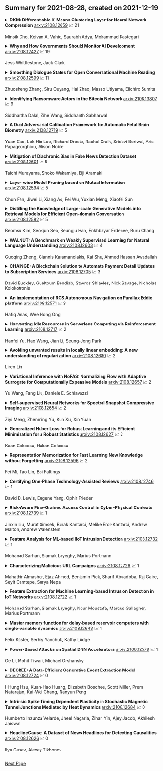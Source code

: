 ## Summary for 2021-08-28, created on 2021-12-19


<details><summary><b>DKM: Differentiable K-Means Clustering Layer for Neural Network Compression</b>
<a href="https://arxiv.org/abs/2108.12659">arxiv:2108.12659</a>
&#x1F4C8; 21 <br>
<p>Minsik Cho, Keivan A. Vahid, Saurabh Adya, Mohammad Rastegari</p></summary>
<p>

**Abstract:** Deep neural network (DNN) model compression for efficient on-device inference is becoming increasingly important to reduce memory requirements and keep user data on-device. To this end, we propose a novel differentiable k-means clustering layer (DKM) and its application to train-time weight clustering-based DNN model compression. DKM casts k-means clustering as an attention problem and enables joint optimization of the DNN parameters and clustering centroids. Unlike prior works that rely on additional regularizers and parameters, DKM-based compression keeps the original loss function and model architecture fixed. We evaluated DKM-based compression on various DNN models for computer vision and natural language processing (NLP) tasks. Our results demonstrate that DKM delivers superior compression and accuracy trade-off on ImageNet1k and GLUE benchmarks. For example, DKM-based compression can offer 74.5% top-1 ImageNet1k accuracy on ResNet50 DNN model with 3.3MB model size (29.4x model compression factor). For MobileNet-v1, which is a challenging DNN to compress, DKM delivers 63.9% top-1 ImageNet1k accuracy with 0.72 MB model size (22.4x model compression factor). This result is 6.8% higher top-1accuracy and 33% relatively smaller model size than the current state-of-the-art DNN compression algorithms. Additionally, DKM enables compression of DistilBERT model by 11.8x with minimal (1.1%) accuracy loss on GLUE NLP benchmarks.

</p>
</details>

<details><summary><b>Why and How Governments Should Monitor AI Development</b>
<a href="https://arxiv.org/abs/2108.12427">arxiv:2108.12427</a>
&#x1F4C8; 19 <br>
<p>Jess Whittlestone, Jack Clark</p></summary>
<p>

**Abstract:** In this paper we outline a proposal for improving the governance of artificial intelligence (AI) by investing in government capacity to systematically measure and monitor the capabilities and impacts of AI systems. If adopted, this would give governments greater information about the AI ecosystem, equipping them to more effectively direct AI development and deployment in the most societally and economically beneficial directions. It would also create infrastructure that could rapidly identify potential threats or harms that could occur as a consequence of changes in the AI ecosystem, such as the emergence of strategically transformative capabilities, or the deployment of harmful systems.
  We begin by outlining the problem which motivates this proposal: in brief, traditional governance approaches struggle to keep pace with the speed of progress in AI. We then present our proposal for addressing this problem: governments must invest in measurement and monitoring infrastructure. We discuss this proposal in detail, outlining what specific things governments could focus on measuring and monitoring, and the kinds of benefits this would generate for policymaking. Finally, we outline some potential pilot projects and some considerations for implementing this in practice.

</p>
</details>

<details><summary><b>Smoothing Dialogue States for Open Conversational Machine Reading</b>
<a href="https://arxiv.org/abs/2108.12599">arxiv:2108.12599</a>
&#x1F4C8; 11 <br>
<p>Zhuosheng Zhang, Siru Ouyang, Hai Zhao, Masao Utiyama, Eiichiro Sumita</p></summary>
<p>

**Abstract:** Conversational machine reading (CMR) requires machines to communicate with humans through multi-turn interactions between two salient dialogue states of decision making and question generation processes. In open CMR settings, as the more realistic scenario, the retrieved background knowledge would be noisy, which results in severe challenges in the information transmission. Existing studies commonly train independent or pipeline systems for the two subtasks. However, those methods are trivial by using hard-label decisions to activate question generation, which eventually hinders the model performance. In this work, we propose an effective gating strategy by smoothing the two dialogue states in only one decoder and bridge decision making and question generation to provide a richer dialogue state reference. Experiments on the OR-ShARC dataset show the effectiveness of our method, which achieves new state-of-the-art results.

</p>
</details>

<details><summary><b>Identifying Ransomware Actors in the Bitcoin Network</b>
<a href="https://arxiv.org/abs/2108.13807">arxiv:2108.13807</a>
&#x1F4C8; 9 <br>
<p>Siddhartha Dalal, Zihe Wang, Siddhanth Sabharwal</p></summary>
<p>

**Abstract:** Due to the pseudo-anonymity of the Bitcoin network, users can hide behind their bitcoin addresses that can be generated in unlimited quantity, on the fly, without any formal links between them. Thus, it is being used for payment transfer by the actors involved in ransomware and other illegal activities. The other activity we consider is related to gambling since gambling is often used for transferring illegal funds. The question addressed here is that given temporally limited graphs of Bitcoin transactions, to what extent can one identify common patterns associated with these fraudulent activities and apply them to find other ransomware actors. The problem is rather complex, given that thousands of addresses can belong to the same actor without any obvious links between them and any common pattern of behavior. The main contribution of this paper is to introduce and apply new algorithms for local clustering and supervised graph machine learning for identifying malicious actors. We show that very local subgraphs of the known such actors are sufficient to differentiate between ransomware, random and gambling actors with 85% prediction accuracy on the test data set.

</p>
</details>

<details><summary><b>A Dual Adversarial Calibration Framework for Automatic Fetal Brain Biometry</b>
<a href="https://arxiv.org/abs/2108.12719">arxiv:2108.12719</a>
&#x1F4C8; 5 <br>
<p>Yuan Gao, Lok Hin Lee, Richard Droste, Rachel Craik, Sridevi Beriwal, Aris Papageorghiou, Alison Noble</p></summary>
<p>

**Abstract:** This paper presents a novel approach to automatic fetal brain biometry motivated by needs in low- and medium- income countries. Specifically, we leverage high-end (HE) ultrasound images to build a biometry solution for low-cost (LC) point-of-care ultrasound images. We propose a novel unsupervised domain adaptation approach to train deep models to be invariant to significant image distribution shift between the image types. Our proposed method, which employs a Dual Adversarial Calibration (DAC) framework, consists of adversarial pathways which enforce model invariance to; i) adversarial perturbations in the feature space derived from LC images, and ii) appearance domain discrepancy. Our Dual Adversarial Calibration method estimates transcerebellar diameter and head circumference on images from low-cost ultrasound devices with a mean absolute error (MAE) of 2.43mm and 1.65mm, compared with 7.28 mm and 5.65 mm respectively for SOTA.

</p>
</details>

<details><summary><b>Mitigation of Diachronic Bias in Fake News Detection Dataset</b>
<a href="https://arxiv.org/abs/2108.12601">arxiv:2108.12601</a>
&#x1F4C8; 5 <br>
<p>Taichi Murayama, Shoko Wakamiya, Eiji Aramaki</p></summary>
<p>

**Abstract:** Fake news causes significant damage to society.To deal with these fake news, several studies on building detection models and arranging datasets have been conducted. Most of the fake news datasets depend on a specific time period. Consequently, the detection models trained on such a dataset have difficulty detecting novel fake news generated by political changes and social changes; they may possibly result in biased output from the input, including specific person names and organizational names. We refer to this problem as \textbf{Diachronic Bias} because it is caused by the creation date of news in each dataset. In this study, we confirm the bias, especially proper nouns including person names, from the deviation of phrase appearances in each dataset. Based on these findings, we propose masking methods using Wikidata to mitigate the influence of person names and validate whether they make fake news detection models robust through experiments with in-domain and out-of-domain data.

</p>
</details>

<details><summary><b>Layer-wise Model Pruning based on Mutual Information</b>
<a href="https://arxiv.org/abs/2108.12594">arxiv:2108.12594</a>
&#x1F4C8; 5 <br>
<p>Chun Fan, Jiwei Li, Xiang Ao, Fei Wu, Yuxian Meng, Xiaofei Sun</p></summary>
<p>

**Abstract:** The proposed pruning strategy offers merits over weight-based pruning techniques: (1) it avoids irregular memory access since representations and matrices can be squeezed into their smaller but dense counterparts, leading to greater speedup; (2) in a manner of top-down pruning, the proposed method operates from a more global perspective based on training signals in the top layer, and prunes each layer by propagating the effect of global signals through layers, leading to better performances at the same sparsity level. Extensive experiments show that at the same sparsity level, the proposed strategy offers both greater speedup and higher performances than weight-based pruning methods (e.g., magnitude pruning, movement pruning).

</p>
</details>

<details><summary><b>Distilling the Knowledge of Large-scale Generative Models into Retrieval Models for Efficient Open-domain Conversation</b>
<a href="https://arxiv.org/abs/2108.12582">arxiv:2108.12582</a>
&#x1F4C8; 5 <br>
<p>Beomsu Kim, Seokjun Seo, Seungju Han, Enkhbayar Erdenee, Buru Chang</p></summary>
<p>

**Abstract:** Despite the remarkable performance of large-scale generative models in open-domain conversation, they are known to be less practical for building real-time conversation systems due to high latency. On the other hand, retrieval models could return responses with much lower latency but show inferior performance to the large-scale generative models since the conversation quality is bounded by the pre-defined response set. To take advantage of both approaches, we propose a new training method called G2R (Generative-to-Retrieval distillation) that preserves the efficiency of a retrieval model while leveraging the conversational ability of a large-scale generative model by infusing the knowledge of the generative model into the retrieval model. G2R consists of two distinct techniques of distillation: the data-level G2R augments the dialogue dataset with additional responses generated by the large-scale generative model, and the model-level G2R transfers the response quality score assessed by the generative model to the score of the retrieval model by the knowledge distillation loss. Through extensive experiments including human evaluation, we demonstrate that our retrieval-based conversation system trained with G2R shows a substantially improved performance compared to the baseline retrieval model while showing significantly lower inference latency than the large-scale generative models.

</p>
</details>

<details><summary><b>WALNUT: A Benchmark on Weakly Supervised Learning for Natural Language Understanding</b>
<a href="https://arxiv.org/abs/2108.12603">arxiv:2108.12603</a>
&#x1F4C8; 4 <br>
<p>Guoqing Zheng, Giannis Karamanolakis, Kai Shu, Ahmed Hassan Awadallah</p></summary>
<p>

**Abstract:** Building quality machine learning models for natural language understanding (NLU) tasks relies heavily on labeled data. Weak supervision has been shown to provide valuable supervision when large amount of labeled data is unavailable or expensive to obtain. Existing works studying weak supervision for NLU either mostly focus on a specific task or simulate weak supervision signals from ground-truth labels. To date a benchmark for NLU with real world weak supervision signals for a collection of NLU tasks is still not available. In this paper, we propose such a benchmark, named WALNUT, to advocate and facilitate research on weak supervision for NLU. WALNUT consists of NLU tasks with different types, including both document-level prediction tasks and token-level prediction tasks and for each task contains weak labels generated by multiple real-world weak sources. We conduct baseline evaluations on the benchmark to systematically test the value of weak supervision for NLU tasks, with various weak supervision methods and model architectures. We demonstrate the benefits of weak supervision for low-resource NLU tasks and expect WALNUT to stimulate further research on methodologies to best leverage weak supervision. The benchmark and code for baselines will be publicly available at aka.ms/walnut_benchmark.

</p>
</details>

<details><summary><b>CHAINGE: A Blockchain Solution to Automate Payment Detail Updates to Subscription Services</b>
<a href="https://arxiv.org/abs/2108.12705">arxiv:2108.12705</a>
&#x1F4C8; 3 <br>
<p>David Buckley, Gueltoum Bendiab, Stavros Shiaeles, Nick Savage, Nicholas Kolokotronis</p></summary>
<p>

**Abstract:** The rise of the subscription-based business model has led to a corresponding increase in the number of subscriptions where a customer needs to manage their payments. This management of payments for multiple subscriptions has become a very complicated and insecure task for customers, especially when it comes to renewing payment details when the card is lost, stolen, or expires. In addition, this, mostly manual, process is vulnerable to human error, digital frauds, and data breaches, according to security reports. Thus, in this paper, we propose a novel approach to automate, manage and simplify the Financial Supply Chain involved in the process of updating and managing payments to user subscriptions. This is done by utilising the Hyperledger Sawtooth blockchain framework, that allows a consumer to enter their payment card details in a central digital wallet and link their subscriptions to their cards. The card being updated triggers an event on the blockchain, which allow for the payment details to be updated on subscription systems automatically. The verification tests performed on the prototype of the proposed system shows that its current implementation has been securely achieved.

</p>
</details>

<details><summary><b>An implementation of ROS Autonomous Navigation on Parallax Eddie platform</b>
<a href="https://arxiv.org/abs/2108.12571">arxiv:2108.12571</a>
&#x1F4C8; 3 <br>
<p>Hafiq Anas, Wee Hong Ong</p></summary>
<p>

**Abstract:** This paper presents an implementation of autonomous navigation functionality based on Robot Operating System (ROS) on a wheeled differential drive mobile platform called Eddie robot. ROS is a framework that contains many reusable software stacks as well as visualization and debugging tools that provides an ideal environment for any robotic project development. The main contribution of this paper is the description of the customized hardware and software system setup of Eddie robot to work with an autonomous navigation system in ROS called Navigation Stack and to implement one application use case for autonomous navigation. For this paper, photo taking is chosen to demonstrate a use case of the mobile robot.

</p>
</details>

<details><summary><b>Harvesting Idle Resources in Serverless Computing via Reinforcement Learning</b>
<a href="https://arxiv.org/abs/2108.12717">arxiv:2108.12717</a>
&#x1F4C8; 2 <br>
<p>Hanfei Yu, Hao Wang, Jian Li, Seung-Jong Park</p></summary>
<p>

**Abstract:** Serverless computing has become a new cloud computing paradigm that promises to deliver high cost-efficiency and simplified cloud deployment with automated resource scaling at a fine granularity. Users decouple a cloud application into chained functions and preset each serverless function's memory and CPU demands at megabyte-level and core-level, respectively. Serverless platforms then automatically scale the number of functions to accommodate the workloads. However, the complexities of chained functions make it non-trivial to accurately determine the resource demands of each function for users, leading to either resource over-provision or under-provision for individual functions.
  This paper presents FaaSRM, a new resource manager (RM) for serverless platforms that maximizes resource efficiency by dynamically harvesting idle resources from functions over-supplied to functions under-supplied. FaaSRM monitors each function's resource utilization in real-time, detects over-provisioning and under-provisioning, and applies deep reinforcement learning to harvest idle resources safely using a safeguard mechanism and accelerate functions efficiently. We have implemented and deployed a FaaSRM prototype in a 13-node Apache OpenWhisk cluster. Experimental results on the OpenWhisk cluster show that FaaSRM reduces the execution time of 98% of function invocations by 35.81% compared to the baseline RMs by harvesting idle resources from 38.8% of the invocations and accelerating 39.2% of the invocations.

</p>
</details>

<details><summary><b>Avoiding unwanted results in locally linear embedding: A new understanding of regularization</b>
<a href="https://arxiv.org/abs/2108.12680">arxiv:2108.12680</a>
&#x1F4C8; 2 <br>
<p>Liren Lin</p></summary>
<p>

**Abstract:** We demonstrate that locally linear embedding (LLE) inherently admits some unwanted results when no regularization is used, even for cases in which regularization is not supposed to be needed in the original algorithm. The existence of one special type of result, which we call ``projection pattern'', is mathematically proved in the situation that an exact local linear relation is achieved in each neighborhood of the data. These special patterns as well as some other bizarre results that may occur in more general situations are shown by numerical examples on the Swiss roll with a hole embedded in a high dimensional space. It is observed that all these bad results can be effectively prevented by using regularization.

</p>
</details>

<details><summary><b>Variational Inference with NoFAS: Normalizing Flow with Adaptive Surrogate for Computationally Expensive Models</b>
<a href="https://arxiv.org/abs/2108.12657">arxiv:2108.12657</a>
&#x1F4C8; 2 <br>
<p>Yu Wang, Fang Liu, Daniele E. Schiavazzi</p></summary>
<p>

**Abstract:** Fast inference of numerical model parameters from data is an important prerequisite to generate predictive models for a wide range of applications. Use of sampling-based approaches such as Markov chain Monte Carlo may become intractable when each likelihood evaluation is computationally expensive. New approaches combining variational inference with normalizing flow are characterized by a computational cost that grows only linearly with the dimensionality of the latent variable space, and rely on gradient-based optimization instead of sampling, providing a more efficient approach for Bayesian inference about the model parameters. Moreover, the cost of frequently evaluating an expensive likelihood can be mitigated by replacing the true model with an offline trained surrogate model, such as neural networks. However, this approach might generate significant bias when the surrogate is insufficiently accurate around the posterior modes. To reduce the computational cost without sacrificing inferential accuracy, we propose Normalizing Flow with Adaptive Surrogate (NoFAS), an optimization strategy that alternatively updates the normalizing flow parameters and the weights of a neural network surrogate model. We also propose an efficient sample weighting scheme for surrogate model training that ensures some global accuracy of the surrogate while capturing the likely regions of the parameters that yield the observed data. We demonstrate the inferential and computational superiority of NoFAS against various benchmarks, including cases where the underlying model lacks identifiability. The source code and numerical experiments used for this study are available at https://github.com/cedricwangyu/NoFAS.

</p>
</details>

<details><summary><b>Self-supervised Neural Networks for Spectral Snapshot Compressive Imaging</b>
<a href="https://arxiv.org/abs/2108.12654">arxiv:2108.12654</a>
&#x1F4C8; 2 <br>
<p>Ziyi Meng, Zhenming Yu, Kun Xu, Xin Yuan</p></summary>
<p>

**Abstract:** We consider using {\bf\em untrained neural networks} to solve the reconstruction problem of snapshot compressive imaging (SCI), which uses a two-dimensional (2D) detector to capture a high-dimensional (usually 3D) data-cube in a compressed manner. Various SCI systems have been built in recent years to capture data such as high-speed videos, hyperspectral images, and the state-of-the-art reconstruction is obtained by the deep neural networks. However, most of these networks are trained in an end-to-end manner by a large amount of corpus with sometimes simulated ground truth, measurement pairs. In this paper, inspired by the untrained neural networks such as deep image priors (DIP) and deep decoders, we develop a framework by integrating DIP into the plug-and-play regime, leading to a self-supervised network for spectral SCI reconstruction. Extensive synthetic and real data results show that the proposed algorithm without training is capable of achieving competitive results to the training based networks. Furthermore, by integrating the proposed method with a pre-trained deep denoising prior, we have achieved state-of-the-art results. {Our code is available at \url{https://github.com/mengziyi64/CASSI-Self-Supervised}.}

</p>
</details>

<details><summary><b>Generalized Huber Loss for Robust Learning and its Efficient Minimization for a Robust Statistics</b>
<a href="https://arxiv.org/abs/2108.12627">arxiv:2108.12627</a>
&#x1F4C8; 2 <br>
<p>Kaan Gokcesu, Hakan Gokcesu</p></summary>
<p>

**Abstract:** We propose a generalized formulation of the Huber loss. We show that with a suitable function of choice, specifically the log-exp transform; we can achieve a loss function which combines the desirable properties of both the absolute and the quadratic loss. We provide an algorithm to find the minimizer of such loss functions and show that finding a centralizing metric is not that much harder than the traditional mean and median.

</p>
</details>

<details><summary><b>Representation Memorization for Fast Learning New Knowledge without Forgetting</b>
<a href="https://arxiv.org/abs/2108.12596">arxiv:2108.12596</a>
&#x1F4C8; 2 <br>
<p>Fei Mi, Tao Lin, Boi Faltings</p></summary>
<p>

**Abstract:** The ability to quickly learn new knowledge (e.g. new classes or data distributions) is a big step towards human-level intelligence. In this paper, we consider scenarios that require learning new classes or data distributions quickly and incrementally over time, as it often occurs in real-world dynamic environments. We propose "Memory-based Hebbian Parameter Adaptation" (Hebb) to tackle the two major challenges (i.e., catastrophic forgetting and sample efficiency) towards this goal in a unified framework. To mitigate catastrophic forgetting, Hebb augments a regular neural classifier with a continuously updated memory module to store representations of previous data. To improve sample efficiency, we propose a parameter adaptation method based on the well-known Hebbian theory, which directly "wires" the output network's parameters with similar representations retrieved from the memory. We empirically verify the superior performance of Hebb through extensive experiments on a wide range of learning tasks (image classification, language model) and learning scenarios (continual, incremental, online). We demonstrate that Hebb effectively mitigates catastrophic forgetting, and it indeed learns new knowledge better and faster than the current state-of-the-art.

</p>
</details>

<details><summary><b>Certifying One-Phase Technology-Assisted Reviews</b>
<a href="https://arxiv.org/abs/2108.12746">arxiv:2108.12746</a>
&#x1F4C8; 1 <br>
<p>David D. Lewis, Eugene Yang, Ophir Frieder</p></summary>
<p>

**Abstract:** Technology-assisted review (TAR) workflows based on iterative active learning are widely used in document review applications. Most stopping rules for one-phase TAR workflows lack valid statistical guarantees, which has discouraged their use in some legal contexts. Drawing on the theory of quantile estimation, we provide the first broadly applicable and statistically valid sample-based stopping rules for one-phase TAR. We further show theoretically and empirically that overshooting a recall target, which has been treated as innocuous or desirable in past evaluations of stopping rules, is a major source of excess cost in one-phase TAR workflows. Counterintuitively, incurring a larger sampling cost to reduce excess recall leads to lower total cost in almost all scenarios.

</p>
</details>

<details><summary><b>Risk-Aware Fine-Grained Access Control in Cyber-Physical Contexts</b>
<a href="https://arxiv.org/abs/2108.12739">arxiv:2108.12739</a>
&#x1F4C8; 1 <br>
<p>Jinxin Liu, Murat Simsek, Burak Kantarci, Melike Erol-Kantarci, Andrew Malton, Andrew Walenstein</p></summary>
<p>

**Abstract:** Access to resources by users may need to be granted only upon certain conditions and contexts, perhaps particularly in cyber-physical settings. Unfortunately, creating and modifying context-sensitive access control solutions in dynamic environments creates ongoing challenges to manage the authorization contexts. This paper proposes RASA, a context-sensitive access authorization approach and mechanism leveraging unsupervised machine learning to automatically infer risk-based authorization decision boundaries. We explore RASA in a healthcare usage environment, wherein cyber and physical conditions create context-specific risks for protecting private health information. The risk levels are associated with access control decisions recommended by a security policy. A coupling method is introduced to track coexistence of the objects within context using frequency and duration of coexistence, and these are clustered to reveal sets of actions with common risk levels; these are used to create authorization decision boundaries. In addition, we propose a method for assessing the risk level and labelling the clusters with respect to their corresponding risk levels. We evaluate the promise of RASA-generated policies against a heuristic rule-based policy. By employing three different coupling features (frequency-based, duration-based, and combined features), the decisions of the unsupervised method and that of the policy are more than 99% consistent.

</p>
</details>

<details><summary><b>Feature Analysis for ML-based IIoT Intrusion Detection</b>
<a href="https://arxiv.org/abs/2108.12732">arxiv:2108.12732</a>
&#x1F4C8; 1 <br>
<p>Mohanad Sarhan, Siamak Layeghy, Marius Portmann</p></summary>
<p>

**Abstract:** Industrial Internet of Things (IIoT) networks have become an increasingly attractive target of cyberattacks. Powerful Machine Learning (ML) models have recently been adopted to implement Network Intrusion Detection Systems (NIDSs), which can protect IIoT networks. For the successful training of such ML models, it is important to select the right set of data features, which maximise the detection accuracy as well as computational efficiency. This paper provides an extensive analysis of the optimal feature sets in terms of the importance and predictive power of network attacks. Three feature selection algorithms; chi-square, information gain and correlation have been utilised to identify and rank data features. The features are fed into two ML classifiers; deep feed-forward and random forest, to measure their attack detection accuracy. The experimental evaluation considered three NIDS datasets: UNSW-NB15, CSE-CIC-IDS2018, and ToN-IoT in their proprietary flow format. In addition, the respective variants in NetFlow format were also considered, i.e., NF-UNSW-NB15, NF-CSE-CIC-IDS2018, and NF-ToN-IoT. The experimental evaluation explored the marginal benefit of adding features one-by-one. Our results show that the accuracy initially increases rapidly with the addition of features, but converges quickly to the maximum achievable detection accuracy. Our results demonstrate a significant potential of reducing the computational and storage cost of NIDS while maintaining near-optimal detection accuracy. This has particular relevance in IIoT systems, with typically limited computational and storage resource.

</p>
</details>

<details><summary><b>Characterizing Malicious URL Campaigns</b>
<a href="https://arxiv.org/abs/2108.12726">arxiv:2108.12726</a>
&#x1F4C8; 1 <br>
<p>Mahathir Almashor, Ejaz Ahmed, Benjamin Pick, Sharif Abuadbba, Raj Gaire, Seyit Camtepe, Surya Nepal</p></summary>
<p>

**Abstract:** URLs are central to a myriad of cyber-security threats, from phishing to the distribution of malware. Their inherent ease of use and familiarity is continuously abused by attackers to evade defences and deceive end-users. Seemingly dissimilar URLs are being used in an organized way to perform phishing attacks and distribute malware. We refer to such behaviours as campaigns, with the hypothesis being that attacks are often coordinated to maximize success rates and develop evasion tactics. The aim is to gain better insights into campaigns, bolster our grasp of their characteristics, and thus aid the community devise more robust solutions. To this end, we performed extensive research and analysis into 311M records containing 77M unique real-world URLs that were submitted to VirusTotal from Dec 2019 to Jan 2020. From this dataset, 2.6M suspicious campaigns were identified based on their attached metadata, of which 77,810 were doubly verified as malicious. Using the 38.1M records and 9.9M URLs within these malicious campaigns, we provide varied insights such as their targeted victim brands as well as URL sizes and heterogeneity. Some surprising findings were observed, such as detection rates falling to just 13.27% for campaigns that employ more than 100 unique URLs. The paper concludes with several case-studies that illustrate the common malicious techniques employed by attackers to imperil users and circumvent defences.

</p>
</details>

<details><summary><b>Feature Extraction for Machine Learning-based Intrusion Detection in IoT Networks</b>
<a href="https://arxiv.org/abs/2108.12722">arxiv:2108.12722</a>
&#x1F4C8; 1 <br>
<p>Mohanad Sarhan, Siamak Layeghy, Nour Moustafa, Marcus Gallagher, Marius Portmann</p></summary>
<p>

**Abstract:** The tremendous numbers of network security breaches that have occurred in IoT networks have demonstrated the unreliability of current Network Intrusion Detection Systems (NIDSs). Consequently, network interruptions and loss of sensitive data have occurred which led to an active research area for improving NIDS technologies. During an analysis of related works, it was observed that most researchers aimed to obtain better classification results by using a set of untried combinations of Feature Reduction (FR) and Machine Learning (ML) techniques on NIDS datasets. However, these datasets are different in feature sets, attack types, and network design. Therefore, this paper aims to discover whether these techniques can be generalised across various datasets. Six ML models are utilised: a Deep Feed Forward, Convolutional Neural Network, Recurrent Neural Network, Decision Tree, Logistic Regression, and Naive Bayes. The detection accuracy of three Feature Extraction (FE) algorithms; Principal Component Analysis (PCA), Auto-encoder (AE), and Linear Discriminant Analysis (LDA) is evaluated using three benchmark datasets; UNSW-NB15, ToN-IoT and CSE-CIC-IDS2018. Although PCA and AE algorithms have been widely used, determining their optimal number of extracted dimensions has been overlooked. The results obtained indicate that there is no clear FE method or ML model that can achieve the best scores for all datasets. The optimal number of extracted dimensions has been identified for each dataset and LDA decreases the performance of the ML models on two datasets. The variance is used to analyse the extracted dimensions of LDA and PCA. Finally, this paper concludes that the choice of datasets significantly alters the performance of the applied techniques and we argue for the need for a universal (benchmark) feature set to facilitate further advancement and progress in this field of research.

</p>
</details>

<details><summary><b>Master memory function for delay-based reservoir computers with single-variable dynamics</b>
<a href="https://arxiv.org/abs/2108.12643">arxiv:2108.12643</a>
&#x1F4C8; 1 <br>
<p>Felix Köster, Serhiy Yanchuk, Kathy Lüdge</p></summary>
<p>

**Abstract:** We show that many delay-based reservoir computers considered in the literature can be characterized by a universal master memory function (MMF).
  Once computed for two independent parameters, this function provides linear memory capacity for any delay-based single-variable reservoir with small inputs. Moreover, we propose an analytical description of the MMF that enables its efficient and fast computation.
  Our approach can be applied not only to reservoirs governed by known dynamical rules such as Mackey-Glass or Ikeda-like systems but also to reservoirs whose dynamical model is not available. We also present results comparing the performance of the reservoir computer and the memory capacity given by the MMF.

</p>
</details>

<details><summary><b>Power-Based Attacks on Spatial DNN Accelerators</b>
<a href="https://arxiv.org/abs/2108.12579">arxiv:2108.12579</a>
&#x1F4C8; 1 <br>
<p>Ge Li, Mohit Tiwari, Michael Orshansky</p></summary>
<p>

**Abstract:** With proliferation of DNN-based applications, the confidentiality of DNN model is an important commercial goal. Spatial accelerators, that parallelize matrix/vector operations, are utilized for enhancing energy efficiency of DNN computation. Recently, model extraction attacks on simple accelerators, either with a single processing element or running a binarized network, were demonstrated using the methodology derived from differential power analysis (DPA) attack on cryptographic devices. This paper investigates the vulnerability of realistic spatial accelerators using general, 8-bit, number representation.
  We investigate two systolic array architectures with weight-stationary dataflow: (1) a 3 $\times$ 1 array for a dot-product operation, and (2) a 3 $\times$ 3 array for matrix-vector multiplication. Both are implemented on the SAKURA-G FPGA board. We show that both architectures are ultimately vulnerable. A conventional DPA succeeds fully on the 1D array, requiring 20K power measurements. However, the 2D array exhibits higher security even with 460K traces. We show that this is because the 2D array intrinsically entails multiple MACs simultaneously dependent on the same input. However, we find that a novel template-based DPA with multiple profiling phases is able to fully break the 2D array with only 40K traces. Corresponding countermeasures need to be investigated for spatial DNN accelerators.

</p>
</details>

<details><summary><b>DEGREE: A Data-Efficient Generative Event Extraction Model</b>
<a href="https://arxiv.org/abs/2108.12724">arxiv:2108.12724</a>
&#x1F4C8; 0 <br>
<p>I-Hung Hsu, Kuan-Hao Huang, Elizabeth Boschee, Scott Miller, Prem Natarajan, Kai-Wei Chang, Nanyun Peng</p></summary>
<p>

**Abstract:** Event extraction (EE) aims to identify structured events, including event triggers and their corresponding arguments, from unstructured text. Most of the existing works rely on a large number of labeled instances to train models, while the labeled data could be expensive to be obtained. In this work, we present a data-efficient event extraction method by formulating event extraction as a natural language generation problem. The formulation allows us to inject knowledge of label semantics, event structure, and output dependencies into the model. Given a passage and an event type, our model learns to summarize this passage into a templated sentence in a predefined structure. The template is event-type-specific, manually created, and contains event trigger and argument information. Lastly, a rule-based algorithm is used to derive the trigger and argument predictions from the generated sentence. Our method inherently enjoys the following benefits: (1) The pretraining of the generative language models help incorporate the semantics of the labels for generative EE. (2) The autoregressive generation process and our end-to-end design for extracting triggers and arguments force the model to capture the dependencies among the output triggers and their arguments. (3) The predefined templates form concrete yet flexible rules to hint the models about the valid patterns for each event type, reducing the models' burden to learn structures from the data. Empirical results show that our model achieves superior performance over strong baselines on EE tasks in the low data regime and achieves competitive results to the current state-of-the-art when more data becomes available.

</p>
</details>

<details><summary><b>Intrinsic Spike Timing Dependent Plasticity in Stochastic Magnetic Tunnel Junctions Mediated by Heat Dynamics</b>
<a href="https://arxiv.org/abs/2108.12684">arxiv:2108.12684</a>
&#x1F4C8; 0 <br>
<p>Humberto Inzunza Velarde, Jheel Nagaria, Zihan Yin, Ajey Jacob, Akhilesh Jaiswal</p></summary>
<p>

**Abstract:** The quest for highly efficient cognitive computing has led to extensive research interest for the field of neuromorphic computing. Neuromorphic computing aims to mimic the behavior of biological neurons and synapses using solid-state devices and circuits. Among various approaches, emerging non-volatile memory technologies are of special interest for mimicking neuro-synaptic behavior. These devices allow the mapping of the rich dynamics of biological neurons and synapses onto their intrinsic device physics. In this letter, we focus on Spike Timing Dependent Plasticity (STDP) behavior of biological synapses and propose a method to implement the STDP behavior in Magnetic Tunnel Junction (MTJ) devices. Specifically, we exploit the time-dependent heat dynamics and the response of an MTJ to the instantaneous temperature to imitate the STDP behavior. Our simulations, based on a macro-spin model for magnetization dynamics, show that, STDP can be imitated in stochastic magnetic tunnel junctions by applying simple voltage waveforms as the spiking response of pre- and post-neurons across an MTJ device.

</p>
</details>

<details><summary><b>HeadlineCause: A Dataset of News Headlines for Detecting Causalities</b>
<a href="https://arxiv.org/abs/2108.12626">arxiv:2108.12626</a>
&#x1F4C8; 0 <br>
<p>Ilya Gusev, Alexey Tikhonov</p></summary>
<p>

**Abstract:** Detecting implicit causal relations in texts is a task that requires both common sense and world knowledge. Existing datasets are focused either on commonsense causal reasoning or explicit causal relations. In this work, we present HeadlineCause, a dataset for detecting implicit causal relations between pairs of news headlines. The dataset includes over 5000 headline pairs from English news and over 9000 headline pairs from Russian news labeled through crowdsourcing. The pairs vary from totally unrelated or belonging to the same general topic to the ones including causation and refutation relations. We also present a set of models and experiments that demonstrates the dataset validity, including a multilingual XLM-RoBERTa based model for causality detection and a GPT-2 based model for possible effects prediction.

</p>
</details>


[Next Page](2021/2021-08/2021-08-27.md)
